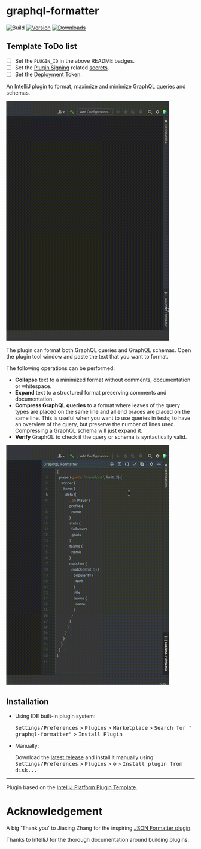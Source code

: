 # graphql-formatter

![Build](https://github.com/Ekryd/graphql-formatter/workflows/Build/badge.svg)
[![Version](https://img.shields.io/jetbrains/plugin/v/21373-graphql-formatter.svg)](https://plugins.jetbrains.com/plugin/PLUGIN_ID)
[![Downloads](https://img.shields.io/jetbrains/plugin/d/21373-graphql-formatter.svg)](https://plugins.jetbrains.com/plugin/PLUGIN_ID)

## Template ToDo list

- [ ] Set the `PLUGIN_ID` in the above README badges.
- [ ] Set
  the [Plugin Signing](https://plugins.jetbrains.com/docs/intellij/plugin-signing.html?from=IJPluginTemplate)
  related [secrets](https://github.com/JetBrains/intellij-platform-plugin-template#environment-variables).
- [ ] Set
  the [Deployment Token](https://plugins.jetbrains.com/docs/marketplace/plugin-upload.html?from=IJPluginTemplate).

<!-- Plugin description -->
An IntelliJ plugin to format, maximize and minimize GraphQL queries and schemas.

![Screen Recording](./misc/screen-formatting.gif)

The plugin can format both GraphQL queries and GraphQL schemas. Open the plugin tool window and
paste the text that you want to format.

The following operations can be performed:

* **Collapse** text to a minimized format without comments, documentation or whitespace.
* **Expand** text to a structured format preserving comments and documentation.
* **Compress GraphQL queries** to a format where leaves of the query types are placed on the same line
  and all end braces are placed on the same line. This is useful when you want to use queries in
  tests; to have an overview of the query, but preserve the number of lines used. Compressing a
  GraphQL schema will just expand it.
* **Verify** GraphQL to check if the query or schema is syntactically valid.

![Compressing Query](./misc/screen-compressing.gif)

<!-- Plugin description end -->

## Installation

- Using IDE built-in plugin system:

  <kbd>Settings/Preferences</kbd> > <kbd>Plugins</kbd> > <kbd>Marketplace</kbd> > <kbd>Search for "
  graphql-formatter"</kbd> >
  <kbd>Install Plugin</kbd>

- Manually:

  Download the [latest release](https://github.com/Ekryd/graphql-formatter/releases/latest) and
  install it manually using
  <kbd>Settings/Preferences</kbd> > <kbd>Plugins</kbd> > <kbd>⚙️</kbd> > <kbd>Install plugin from
  disk...</kbd>

---
Plugin based on the [IntelliJ Platform Plugin Template][template].

[template]: https://github.com/JetBrains/intellij-platform-plugin-template

[docs:plugin-description]: https://plugins.jetbrains.com/docs/intellij/plugin-user-experience.html#plugin-description-and-presentation

# Acknowledgement

A big 'Thank you' to Jiaxing Zhang for the inspiring [JSON Formatter plugin](https://plugins.jetbrains.com/plugin/13931-json-formatter).

Thanks to IntelliJ for the thorough documentation around building plugins.  
